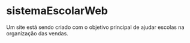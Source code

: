 # sistemaEscolarWeb
Um site está sendo criado com o objetivo principal de ajudar escolas na organização das vendas.
